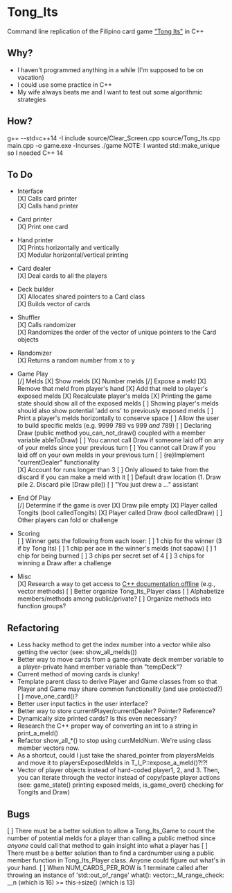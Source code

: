 # Tong_Its
Command line replication of the Filipino card game ["Tong Its"](https://www.pagat.com/rummy/tong-its.html) in C++


## Why?
* I haven't programmed anything in a while (I'm supposed to be on vacation)
* I could use some practice in C++
* My wife always beats me and I want to test out some algorithmic strategies


## How?
g++ --std=c++14 -I include source/Clear_Screen.cpp source/Tong_Its.cpp main.cpp -o game.exe -lncurses
./game
NOTE: I wanted std::make_unique so I needed C++ 14

## To Do
* Interface <br />
    [X] Calls card printer <br />
    [X] Calls hand printer <br />
* Card printer <br />
    [X] Print one card
* Hand printer <br />
    [X] Prints horizontally and vertically <br />
    [X] Modular horizontal/vertical printing <br />
* Card dealer <br />
    [X] Deal cards to all the players
* Deck builder <br />
    [X] Allocates shared pointers to a Card class <br />
    [X] Builds vector of cards <br />
* Shuffler <br />
    [X] Calls randomizer <br />
    [X] Randomizes the order of the vector of unique pointers to the Card objects <br />
* Randomizer <br />
    [X] Returns a random number from x to y <br />
* Game Play <br />
    [/] Melds
        [X] Show melds
        [X] Number melds
        [/] Expose a meld
            [X] Remove that meld from player's hand
            [X] Add that meld to player's exposed melds
            [X] Recalculate player's melds
            [X] Printing the game state should show all of the exposed melds
            [ ] Showing player's melds should also show potential 'add ons' to previously exposed melds
            [ ] Print a player's melds horizontally to conserve space
            [ ] Allow the user to build specific melds (e.g. 9999 789 vs 999 *and* 789)
    [ ] Declaring Draw (public method you_can_not_draw() coupled with a member variable ableToDraw)
        [ ] You cannot call Draw if someone laid off on any of your melds since your previous turn
        [ ] You cannot call Draw if you laid off on your own melds in your previous turn
    [ ] {re}Implement "currentDealer" functionality <br />
    [X] Account for runs longer than 3
    [ ] Only allowed to take from the discard if you can make a meld with it
    [ ] Default draw location (1. Draw pile 2. Discard pile [Draw pile])
    [ ] "You just drew a ..." assistant
* End Of Play <br />
    [/] Determine if the game is over
        [X] Draw pile empty
        [X] Player called Tongits (bool calledTongits)
        [X] Player called Draw (bool calledDraw)
            [ ] Other players can fold or challenge
* Scoring <br />
    [ ] Winner gets the following from each loser:
        [ ] 1 chip for the winner (3 if by Tong Its)
        [ ] 1 chip per ace in the winner's melds (not sapaw)
        [ ] 1 chip for being burned
        [ ] 3 chips per secret set of 4
        [ ] 3 chips for winning a Draw after a challenge

* Misc <br />
    [X] Research a way to get access to [C++ documentation offline](http://en.cppreference.com/w/Cppreference%3aArchives) (e.g., vector methods)
    [ ] Better organize Tong_Its_Player class
        [ ] Alphabetize members/methods among public/private?
        [ ] Organize methods into function groups?

## Refactoring
* Less hacky method to get the index number into a vector while also getting the vector (see: show_all_melds())
* Better way to move cards from a game-private deck member variable to a player-private hand member variable than "tempDeck"?
* Current method of moving cards is clunky!
* Template parent class to derive Player and Game classes from so that Player and Game may share common functionality (and use protected?)
    [ ] move_one_card()?
* Better user input tactics in the user interface?
* Better way to store currentPlayer/currentDealer?  Pointer?  Reference?
* Dynamically size printed cards?  Is this even necessary?
* Research the C++ proper way of converting an int to a string in print_a_meld()
* Refactor show_all_*() to stop using currMeldNum.  We're using class member vectors now.
* As a shortcut, could I just take the shared_pointer from playersMelds and move it to playersExposedMelds in T_I_P::expose_a_meld()?!?!
* Vector of player objects instead of hard-coded player1, 2, and 3.  Then, you can iterate through the vector instead of copy/paste player actions (see: game_state() printing exposed melds, is_game_over() checking for Tongits and Draw)


## Bugs
[ ] There must be a better solution to allow a Tong_Its_Game to count the number of potential melds for a player than calling a public method since *anyone* could call that method to gain insight into what a player has
[ ] There must be a better solution than to find a cardnumber using a public member function in Tong_Its_Player class.  Anyone could figure out what's in your hand.
[ ] When NUM_CARDS_PER_ROW is 1
terminate called after throwing an instance of 'std::out_of_range'
  what():  vector::_M_range_check: __n (which is 16) >= this->size() (which is 13)

